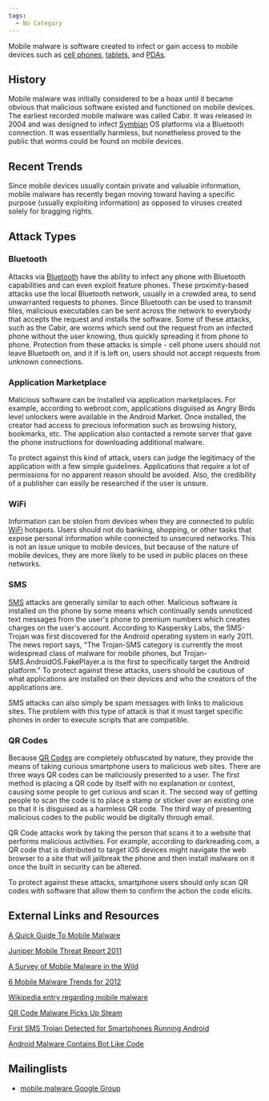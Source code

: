 ```yaml
---
tags:
  - No Category
---
```

Mobile malware is software created to infect or gain access to mobile
devices such as [cell phones](cell_phones.md),
[tablets](tablets.md), and [PDAs](PDAs "wikilink").

## History

Mobile malware was initially considered to be a hoax until it became
obvious that malicious software existed and functioned on mobile
devices. The earliest recorded mobile malware was called Cabir. It was
released in 2004 and was designed to infect
[Symbian](symbian.md) OS platforms via a Bluetooth connection.
It was essentially harmless, but nonetheless proved to the public that
worms could be found on mobile devices.

## Recent Trends

Since mobile devices usually contain private and valuable information,
mobile malware has recently began moving toward having a specific
purpose (usually exploiting information) as opposed to viruses created
solely for bragging rights.

## Attack Types

### Bluetooth

Attacks via [Bluetooth](bluetooth.md) have the ability to infect
any phone with Bluetooth capabilities and can even exploit feature
phones. These proximity-based attacks use the local Bluetooth network,
usually in a crowded area, to send unwarranted requests to phones. Since
Bluetooth can be used to transmit files, malicious executables can be
sent across the network to everybody that accepts the request and
installs the software. Some of these attacks, such as the Cabir, are
worms which send out the request from an infected phone without the user
knowing, thus quickly spreading it from phone to phone. Protection from
these attacks is simple - cell phone users should not leave Bluetooth
on, and it if is left on, users should not accept requests from unknown
connections.

### Application Marketplace

Malicious software can be installed via application marketplaces. For
example, according to webroot.com, applications disguised as Angry Birds
level unlockers were available in the Android Market. Once installed,
the creator had access to precious information such as browsing history,
bookmarks, etc. The application also contacted a remote server that gave
the phone instructions for downloading additional malware.

To protect against this kind of attack, users can judge the legitimacy
of the application with a few simple guidelines. Applications that
require a lot of permissions for no apparent reason should be avoided.
Also, the credibility of a publisher can easily be researched if the
user is unsure.

### WiFi

Information can be stolen from devices when they are connected to public
[WiFi](wifi.md) hotspots. Users should not do banking, shopping,
or other tasks that expose personal information while connected to
unsecured networks. This is not an issue unique to mobile devices, but
because of the nature of mobile devices, they are more likely to be used
in public places on these networks.

### SMS

[SMS](sms.md) attacks are generally similar to each other.
Malicious software is installed on the phone by some means which
continually sends unnoticed text messages from the user's phone to
premium numbers which creates charges on the user's account. According
to Kaspersky Labs, the SMS-Trojan was first discovered for the Android
operating system in early 2011. The news report says, "The Trojan-SMS
category is currently the most widespread class of malware for mobile
phones, but Trojan-SMS.AndroidOS.FakePlayer.a is the first to
specifically target the Android platform." To protect against these
attacks, users should be cautious of what applications are installed on
their devices and who the creators of the applications are.

SMS attacks can also simply be spam messages with links to malicious
sites. The problem with this type of attack is that it must target
specific phones in order to execute scripts that are compatible.

### QR Codes

Because [QR Codes](qr_codes.md) are completely obfuscated by
nature, they provide the means of taking curious smartphone users to
malicious web sites. There are three ways QR codes can be maliciously
presented to a user. The first method is placing a QR code by itself
with no explanation or context, causing some people to get curious and
scan it. The second way of getting people to scan the code is to place a
stamp or sticker over an existing one so that it is disguised as a
harmless QR code. The third way of presenting malicious codes to the
public would be digitally through email.

QR Code attacks work by taking the person that scans it to a website
that performs malicious activities. For example, according to
darkreading.com, a QR code that is distributed to target iOS devices
might navigate the web browser to a site that will jailbreak the phone
and then install malware on it once the built in security can be
altered.

To protect against these attacks, smartphone users should only scan QR
codes with software that allow them to confirm the action the code
elicits.

## External Links and Resources

[A Quick Guide To Mobile
Malware](http://safeandsavvy.f-secure.com/2011/06/14/a-quick-guide-to-mobile-malware-part-1-2/)

[Juniper Mobile Threat Report
2011](http://www.juniper.net/us/en/local/pdf/additional-resources/jnpr-2011-mobile-threats-report.pdf?utm_source=promo&utm_medium=right_promo&utm_campaign=mobile_threat_report_0212)

[A Survey of Mobile Malware in the
Wild](http://www.cs.berkeley.edu/~afelt/mobilemalware.pdf)

[6 Mobile Malware Trends for
2012](http://www.readwriteweb.com/archives/6_mobile_malware_predictions_for_2012.php)

[Wikipedia entry regarding mobile
malware](http://en.wikipedia.org/wiki/Mobile_virus)

[QR Code Malware Picks Up
Steam](http://www.darkreading.com/mobile-security/167901113/security/news/232301147/qr-code-malware-picks-up-steam.html)

[First SMS Trojan Detected for Smartphones Running
Android](http://www.kaspersky.com/about/news/virus/2010/First_SMS_Trojan_detected_for_smartphones_running_Android)

[Android Malware Contains Bot Like
Code](http://blog.webroot.com/2011/06/10/android-plankton-angry-birds-cheating-malware-contains-bot-like-code/)

## Mailinglists

- [mobile.malware Google
  Group](http://groups.google.com/group/mobilemalware)